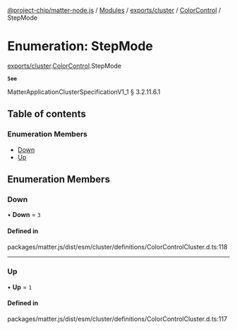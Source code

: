 [@project-chip/matter-node.js](../README.md) / [Modules](../modules.md) / [exports/cluster](../modules/exports_cluster.md) / [ColorControl](../modules/exports_cluster.ColorControl.md) / StepMode

# Enumeration: StepMode

[exports/cluster](../modules/exports_cluster.md).[ColorControl](../modules/exports_cluster.ColorControl.md).StepMode

**`See`**

MatterApplicationClusterSpecificationV1_1 § 3.2.11.6.1

## Table of contents

### Enumeration Members

- [Down](exports_cluster.ColorControl.StepMode.md#down)
- [Up](exports_cluster.ColorControl.StepMode.md#up)

## Enumeration Members

### Down

• **Down** = ``3``

#### Defined in

packages/matter.js/dist/esm/cluster/definitions/ColorControlCluster.d.ts:118

___

### Up

• **Up** = ``1``

#### Defined in

packages/matter.js/dist/esm/cluster/definitions/ColorControlCluster.d.ts:117
